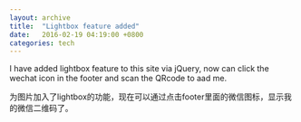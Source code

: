 ```yaml
---
layout: archive
title:  "Lightbox feature added"
date:   2016-02-19 04:19:00 +0800
categories: tech
---
```

I have added lightbox feature to this site via jQuery, now can click the wechat icon in the footer and scan the QRcode to aad me.

为图片加入了lightbox的功能，现在可以通过点击footer里面的微信图标，显示我的微信二维码了。